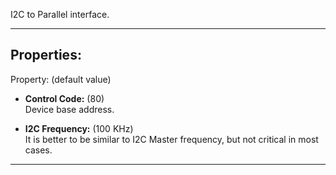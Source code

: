 I2C to Parallel interface.

---

## Properties:
Property: (default value)

- **Control Code:** (80)<br>
   Device base address.<br>

- **I2C Frequency:** (100 KHz)<br>
   It is better to be similar to I2C Master frequency, but not critical in most cases.<br>

---
